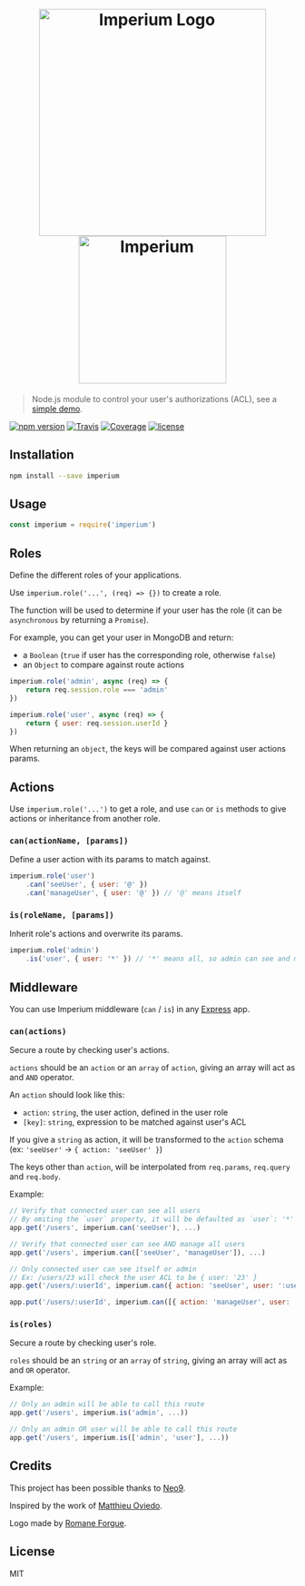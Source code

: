 <h1 align="center"><br><img src="https://user-images.githubusercontent.com/904724/32060625-969d8f74-ba6f-11e7-8f4e-29c9fdf3da33.gif" width="400" alt="Imperium Logo"/><br><img src="https://user-images.githubusercontent.com/904724/32060809-2873e68c-ba70-11e7-881b-53ade21cef8d.png" width="260" alt="Imperium"/><br></h1>

> Node.js module to control your user's authorizations (ACL), see a [simple demo](https://imperium.glitch.me).

[![npm version](https://img.shields.io/npm/v/imperium.svg)](https://www.npmjs.com/package/imperium)
[![Travis](https://img.shields.io/travis/terrajs/imperium/master.svg)](https://travis-ci.org/terrajs/imperium)
[![Coverage](https://img.shields.io/codecov/c/github/terrajs/imperium/master.svg)](https://codecov.io/gh/terrajs/imperium)
[![license](https://img.shields.io/github/license/terrajs/imperium.svg)](https://github.com/terrajs/imperium/blob/master/LICENSE.md)

## Installation

```bash
npm install --save imperium
```

## Usage

```js
const imperium = require('imperium')
```

## Roles

Define the different roles of your applications.

Use `imperium.role('...', (req) => {})` to create a role.

The function will be used to determine if your user has the role (it can be `asynchronous` by returning a `Promise`).

For example, you can get your user in MongoDB and return:
- a `Boolean` (`true` if user has the corresponding role, otherwise `false`)
- an `Object` to compare against route actions

```js
imperium.role('admin', async (req) => {
	return req.session.role === 'admin'
})

imperium.role('user', async (req) => {
	return { user: req.session.userId }
})
```

When returning an `object`, the keys will be compared against user actions params.

## Actions

Use `imperium.role('...')` to get a role, and use `can` or `is` methods to give actions or inheritance from another role.

### `can(actionName, [params])`

Define a user action with its params to match against.

```js
imperium.role('user')
	.can('seeUser', { user: '@' })
	.can('manageUser', { user: '@' }) // '@' means itself
```

### `is(roleName, [params])`

Inherit role's actions and overwrite its params.

```js
imperium.role('admin')
	.is('user', { user: '*' }) // '*' means all, so admin can see and manage all users
```

## Middleware

You can use Imperium middleware (`can` / `is`) in any [Express](https://github.com/expressjs/express) app.

### `can(actions)`

Secure a route by checking user's actions.

`actions` should be an `action` or an `array` of `action`, giving an array will act as and `AND` operator.

An `action` should look like this:
- `action`: `string`, the user action, defined in the user role
- `[key]`: `string`, expression to be matched against user's ACL

If you give a `string` as action, it will be transformed to the `action` schema (ex: `'seeUser'` -> `{ action: 'seeUser' }`)

The keys other than `action`, will be interpolated from `req.params`, `req.query` and `req.body`.


Example:

```js
// Verify that connected user can see all users
// By omiting the `user` property, it will be defaulted as `user`: '*'
app.get('/users', imperium.can('seeUser'), ...)

// Verify that connected user can see AND manage all users
app.get('/users', imperium.can(['seeUser', 'manageUser']), ...)

// Only connected user can see itself or admin
// Ex: /users/23 will check the user ACL to be { user: '23' }
app.get('/users/:userId', imperium.can({ action: 'seeUser', user: ':userId' }), ...)

app.put('/users/:userId', imperium.can([{ action: 'manageUser', user: ':userId' }]), ...)
```

### `is(roles)`

Secure a route by checking user's role.

`roles` should be an `string` or an `array` of `string`, giving an array will act as and `OR` operator.

Example:

```js
// Only an admin will be able to call this route
app.get('/users', imperium.is('admin', ...))

// Only an admin OR user will be able to call this route
app.get('/users', imperium.is(['admin', 'user'], ...))
```

## Credits

This project has been possible thanks to [Neo9](https://github.com/neo9).

Inspired by the work of [Matthieu Oviedo](https://github.com/ovmjm).

Logo made by [Romane Forgue](https://romaneforgue.com/).

## License

MIT
